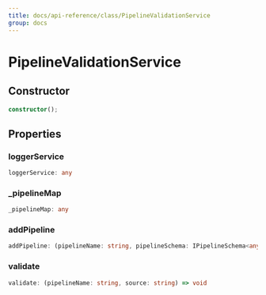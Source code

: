 ```yaml
---
title: docs/api-reference/class/PipelineValidationService
group: docs
---
```


# PipelineValidationService

## Constructor

```ts
constructor();
```

## Properties

### loggerService

```ts
loggerService: any
```

### _pipelineMap

```ts
_pipelineMap: any
```

### addPipeline

```ts
addPipeline: (pipelineName: string, pipelineSchema: IPipelineSchema<any>) => void
```

### validate

```ts
validate: (pipelineName: string, source: string) => void
```
